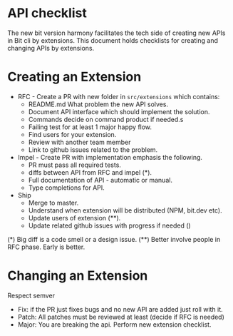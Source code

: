 API checklist
==============

The new bit version harmony facilitates the tech side of creating new APIs in Bit cli by extensions.
This document holds checklists for creating and changing APIs by extensions.

Creating an Extension
===================
* RFC - Create a PR with new folder in `src/extensions` which contains:
  - README.md What problem the new API solves.
  - Document API interface which should implement the solution.
  - Commands decide on command product if needed.s
  - Failing test for at least 1 major happy flow.
  - Find users for your extension.
  - Review with another team member
  - Link to github issues related to the problem.
* Impel - Create PR with implementation emphasis the following.
  - PR must pass all required tests.
  - diffs between API from RFC and impel (*).
  - Full documentation of API - automatic or manual.
  - Type completions for API.
* Ship
  - Merge to master.
  - Understand when extension will be distributed (NPM, bit.dev etc).
  - Update users of extension (**).
  - Update related github issues with progress if needed ()

 (*) Big diff is a code smell or a design issue.
 (**) Better involve people in RFC phase. Early is better.

Changing an Extension
======================
Respect semver
- Fix: if the PR just fixes bugs and no new API are added just roll with it.
- Patch:  All patches must be reviewed at least (decide if RFC is needed)
- Major:  You are breaking the api. Perform new extension checklist.


